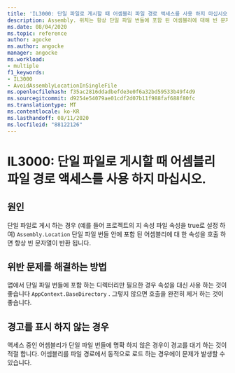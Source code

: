 ```yaml
---
title: 'IL3000: 단일 파일로 게시할 때 어셈블리 파일 경로 액세스를 사용 하지 마십시오.'
description: Assembly. 위치는 항상 단일 파일 번들에 포함 된 어셈블리에 대해 빈 문자열을 반환 합니다.
ms.date: 08/04/2020
ms.topic: reference
author: agocke
ms.author: angocke
manager: angocke
ms.workload:
- multiple
f1_keywords:
- IL3000
- AvoidAssemblyLocationInSingleFile
ms.openlocfilehash: f35ac2816ddadbefde3e0f6a32bd59533b49f4d9
ms.sourcegitcommit: d9254e54079ae01cdf2d07b11f988faf688f80fc
ms.translationtype: MT
ms.contentlocale: ko-KR
ms.lasthandoff: 08/11/2020
ms.locfileid: "88122126"
---
```

# <a name="il3000-avoid-using-accessing-assembly-file-path-when-publishing-as-a-single-file"></a>IL3000: 단일 파일로 게시할 때 어셈블리 파일 경로 액세스를 사용 하지 마십시오.

## <a name="cause"></a>원인

단일 파일로 게시 하는 경우 (예를 들어 프로젝트의 지 속성 파일 속성을 true로 설정 하 여) `Assembly.Location` 단일 파일 번들 안에 포함 된 어셈블리에 대 한 속성을 호출 하면 항상 빈 문자열이 반환 됩니다.

## <a name="how-to-fix-violations"></a>위반 문제를 해결하는 방법

앱에서 단일 파일 번들에 포함 하는 디렉터리만 필요한 경우 속성을 대신 사용 하는 것이 좋습니다 `AppContext.BaseDirectory` . 그렇지 않으면 호출을 완전히 제거 하는 것이 좋습니다.

## <a name="when-to-suppress-warnings"></a>경고를 표시 하지 않는 경우

액세스 중인 어셈블리가 단일 파일 번들에 명확 하지 않은 경우이 경고를 대기 하는 것이 적절 합니다. 어셈블리를 파일 경로에서 동적으로 로드 하는 경우에이 문제가 발생할 수 있습니다.
